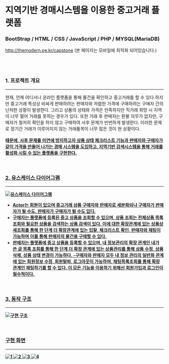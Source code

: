 # 지역기반 경매시스템을 이용한 중고거래 플랫폼
### BootStrap / HTML / CSS / JavaScript / PHP / MYSQL(MariaDB)

http://themodern.pe.kr/capstone (본 페이지는 모바일에 최적화 되어있습니다.)
<br><br><br><br>
### 1. 프로젝트 개요
------------
현재, 언제 어디서나 온라인 플랫폼을 통해 물건을 확인하고 중고거래를 할 수 있다.하지만 중고거래 특성상 비싸게 판매하려는 판매자와 저렴한 가격에 구매하려는 구매자 간의 난처한 상황이 발생한다. 그리고 상품의 상태와 가격은 만족하지만 직거래 희망 시 지역이 너무 멀어 거래를 못하는 경우가 있다. 또한 거래 후 판매자는 환불 의무가 없지만, 구매자가 철저히 확인을 하지 않고 구매하여 사후 문제가 빈번하게 발생한다. 이러한 문제로 장기간 거래가 이루어지지 않는 거래품목이 너무 많은 것이 현 상황이다.<br><br>
<strong><u>  때문에, 사후 문제를 미연에 방지하고자 상품 상태 체크리스트 기능과 판매자와 구매자가 같이 가격을 만들어 나가는 경매 시스템을 도입하고, 지역기반 검색시스템을 통해 거래를 활성화 시킬 수 있는 플랫폼을 구현한다.<br><br><br>

### 2. 유스케이스 다이어그램
------------
![유스케이스 다이어그램](https://user-images.githubusercontent.com/75834395/102696883-00fb2d00-4275-11eb-9170-f95ce0579db2.jpg)
- Actor는 회원이 있으며 중고거래 상품 구매자와 판매자로 세분화되나 구매자가 판매자가 될 수도, 판매자가 구매자가 될 수도 있다.
- 구매자는 플랫폼에 등록된 중고 상품을 조회할 수 있으며, 상품 조회는 전체상품 목록 조회와 필요한 상품을 검색하는 상품 검색이 있다. 이에 대한 확장관계에 있는 상품상세조회를 통해 한 단계 더 확장관계에 있는 입찰, 체크리스트 확인, 판매자와 채팅이 가능하며 이를 통해 판매자의 물건을 구매할 수 있다.
- 판매자는 플랫폼에 중고 상품을 등록할 수 있으며, 내 정보관리의 확장 관계인 내가 쓴 글 목록 조회를 통해 한 단계 더 확장 관계에 있는 상품관리를 통해 상품 수정, 상품 삭제, 상품 상태 변경이 가능하다.
-구매자와 판매자 모두 내 정보 관리의 일반화 관계에 있는 회원정보 수정, 회원탈퇴, 로그아웃이 가능하며, 채팅목록조회를 통해 확장관계인 채팅하기를 할 수 있다. 이 모든 기능을 이용하기 위해선 회원가입과 로그인이 필수적이다.
<br><br><br>

### 3. 동작 구조
------------
![구현 구조](https://user-images.githubusercontent.com/75834395/103204437-b778a500-493a-11eb-9a0d-029d1a1cd76b.jpg)
<br><br><br>

### 구현 화면
------------
![1](https://user-images.githubusercontent.com/75834395/103170910-534ad800-488b-11eb-9001-2e11a7f2a929.jpg)
![2](https://user-images.githubusercontent.com/75834395/103170796-7f198e00-488a-11eb-9ffd-a6c5d803c709.jpg)
![3](https://user-images.githubusercontent.com/75834395/103170797-7fb22480-488a-11eb-81e3-737ed45e8ae0.jpg)
![4](https://user-images.githubusercontent.com/75834395/103170798-7fb22480-488a-11eb-88f1-03e2775c3eb1.jpg)
